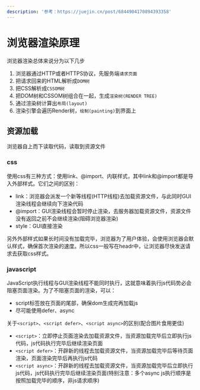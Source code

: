 ```yaml
---
description: '参考：https://juejin.cn/post/6844904170894393358'
---
```


# 浏览器渲染原理

浏览器渲染总体来说分为以下几步

1. 浏览器通过HTTP或者HTTPS协议，先服务端`请求页面`
2. 把请求回来的HTML解析成`DOM树`
3. 把CSS解析成`CSSOM树`
4. 把DOM树和CSSOM树组合在一起，生成`渲染树(RENDER TREE)`
5. 通过渲染树计算出`布局(layout)`
6. 渲染引擎会遍历Render树，`绘制(painting)`到界面上

## 资源加载

浏览器自上而下读取代码，读取到资源文件

### css

使用css有三种方式：使用link、@import、内联样式，其中link和@import都是导入外部样式。它们之间的区别：

* link：浏览器会派发一个新等线程\(HTTP线程\)去加载资源文件，与此同时GUI渲染线程会继续向下渲染代码
* @import：GUI渲染线程会暂时停止渲染，去服务器加载资源文件，资源文件没有返回之前不会继续渲染\(阻碍浏览器渲染\)
* style：GUI直接渲染

另外外部样式如果长时间没有加载完毕，浏览器为了用户体验，会使用浏览器会默认样式，确保首次渲染的速度。所以css一般写在headr中，让浏览器尽快发送请求去获取css样式。

### javascript

JavaScript执行线程与GUI渲染线程不能同时执行，这就意味着执行js代码势必会阻塞页面渲染。为了不阻塞页面的渲染，可以：

* script标签放在页面的尾部，确保dom生成完再加载js
* 尽可能使用defer、async

关于`<script>`、`<script defer>`、`<script async>`的区别\(配合图片食用更佳\)

* `<script>`：立即停止页面渲染去加载资源文件，当资源加载完毕后立即执行js代码，js代码执行完毕后继续渲染页面
* `<script defer>`：开辟新的线程去加载资源文件，当资源加载完毕后等待页面渲染，页面渲染完毕后再执行js代码
* `<script async>`：开辟新的线程去加载资源文件，当资源加载完毕后立即执行js代码，js代码执行完毕后继续渲染页面\(特别注意：多个async js执行顺序是按照加载完毕的顺序，非js请求顺序\)

